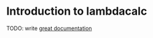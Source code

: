 # Introduction to lambdacalc

TODO: write [great documentation](http://jacobian.org/writing/what-to-write/)
